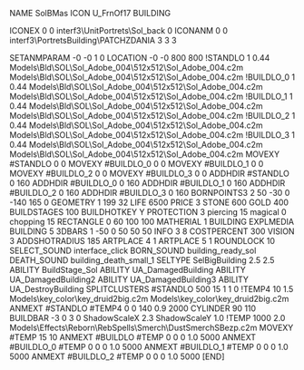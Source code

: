NAME SolBMas
ICON U_FrnOf17
BUILDING

ICONEX 0 0 interf3\UnitPortrets\Sol_back 0
ICONANM 0 0 interf3\PortretsBuilding\PATCHZDANIA 3 3 3

SETANMPARAM -0 -0 1 0
LOCATION -0 -0 800 800
!STANDLO      1 0.44 Models\Bld\SOL\Sol_Adobe_004\512x512\Sol_Adobe_004.c2m Models\Bld\SOL\Sol_Adobe_004\512x512\Sol_Adobe_004.c2m 
!BUILDLO_0    1 0.44 Models\Bld\SOL\Sol_Adobe_004\512x512\Sol_Adobe_004.c2m Models\Bld\SOL\Sol_Adobe_004\512x512\Sol_Adobe_004.c2m 
!BUILDLO_1    1 0.44 Models\Bld\SOL\Sol_Adobe_004\512x512\Sol_Adobe_004.c2m Models\Bld\SOL\Sol_Adobe_004\512x512\Sol_Adobe_004.c2m 
!BUILDLO_2    1 0.44 Models\Bld\SOL\Sol_Adobe_004\512x512\Sol_Adobe_004.c2m Models\Bld\SOL\Sol_Adobe_004\512x512\Sol_Adobe_004.c2m 
!BUILDLO_3    1 0.44 Models\Bld\SOL\Sol_Adobe_004\512x512\Sol_Adobe_004.c2m Models\Bld\SOL\Sol_Adobe_004\512x512\Sol_Adobe_004.c2m 
MOVEXY #STANDLO   0 0
MOVEXY #BUILDLO_0 0 0
MOVEXY #BUILDLO_1 0 0
MOVEXY #BUILDLO_2 0 0
MOVEXY #BUILDLO_3 0 0
ADDHDIR #STANDLO 0 160
ADDHDIR #BUILDLO_0 0 160
ADDHDIR #BUILDLO_1 0 160
ADDHDIR #BUILDLO_2 0 160
ADDHDIR #BUILDLO_3 0 160
BORNPOINTS3 2 50 -30 0 -140 165 0
GEOMETRY 1 199 32
LIFE     6500
PRICE 3 STONE 600 GOLD 400
BUILDSTAGES 100
BUILDHOTKEY		Y
PROTECTION 3 piercing 15 magical 0 chopping 15
RECTANGLE    0 60 100 100
MATHERIAL 1 BUILDING
EXPLMEDIA BUILDING 5
3DBARS 1 -50 0 50 50 50
INFO 3 8
COSTPERCENT 300
VISION 3
ADDSHOTRADIUS 185
ARTPLACE 4 1
ARTPLACE 5 1
ROUNDLOCK 10
SELECT_SOUND interface_click
BORN_SOUND building_ready_sol
DEATH_SOUND building_death_small_1
SELTYPE SelBigBuilding 2.5 2.5
ABILITY BuildStage_Sol
ABILITY UA_DamagedBuilding
ABILITY UA_DamagedBuilding2
ABILITY UA_DamagedBuilding3
ABILITY UA_DestroyBuilding
SPLITCLUSTERS #STANDLO 500 15 1 1 0
!TEMP4 10 1.5 Models\key_color\key_druid2big.c2m Models\key_color\key_druid2big.c2m
ANMEXT #STANDLO #TEMP4 0 0 140 0.9 2000
CYLINDER 90 110
BUILDBAR -3 0 3 0
ShadowScaleX 2.3
ShadowScaleY 1.0
!TEMP 1000 2.0 Models\Effects\Reborn\RebSpells\Smerch\DustSmerchSBezp.c2m
MOVEXY  #TEMP 15 10
ANMEXT #BUILDLO #TEMP  0 0 0 1.0 5000
ANMEXT #BUILDLO_0 #TEMP  0 0 0 1.0 5000
ANMEXT #BUILDLO_1 #TEMP  0 0 0 1.0 5000
ANMEXT #BUILDLO_2 #TEMP  0 0 0 1.0 5000
[END]
